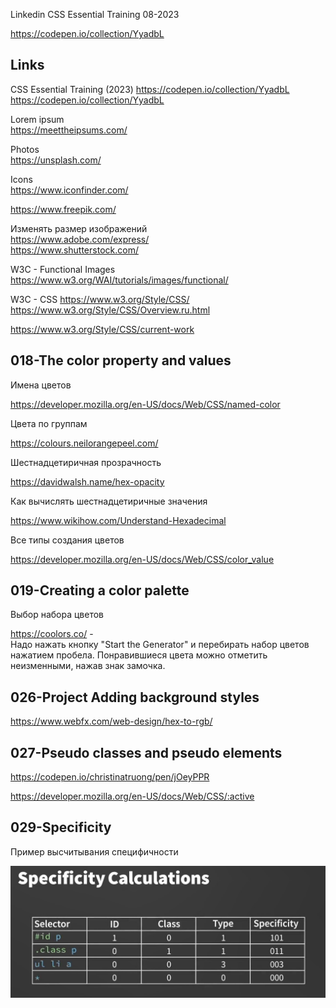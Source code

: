 Linkedin CSS Essential Training 08-2023

https://codepen.io/collection/YyadbL

## Links

CSS Essential Training (2023)
https://codepen.io/collection/YyadbL
https://codepen.io/collection/YyadbL

Lorem ipsum   
https://meettheipsums.com/

Photos  
https://unsplash.com/  

Icons  
https://www.iconfinder.com/

https://www.freepik.com/

Изменять размер изображений  
https://www.adobe.com/express/  
https://www.shutterstock.com/  

W3C - Functional Images  
https://www.w3.org/WAI/tutorials/images/functional/

W3C - CSS
https://www.w3.org/Style/CSS/
https://www.w3.org/Style/CSS/Overview.ru.html

https://www.w3.org/Style/CSS/current-work

## 018-The color property and values

Имена цветов

https://developer.mozilla.org/en-US/docs/Web/CSS/named-color

Цвета по группам

https://colours.neilorangepeel.com/

Шестнадцетиричная прозрачность

https://davidwalsh.name/hex-opacity

Как вычислять шестнадцетиричные значения

https://www.wikihow.com/Understand-Hexadecimal

Все типы создания цветов

https://developer.mozilla.org/en-US/docs/Web/CSS/color_value

## 019-Creating a color palette

Выбор набора цветов

https://coolors.co/ -  
Надо нажать кнопку "Start the Generator" и перебирать набор цветов нажатием пробела. Понравившиеся цвета можно отметить неизменными, нажав знак замочка.  

## 026-Project Adding background styles

https://www.webfx.com/web-design/hex-to-rgb/

## 027-Pseudo classes and pseudo elements

https://codepen.io/christinatruong/pen/jOeyPPR

https://developer.mozilla.org/en-US/docs/Web/CSS/:active

## 029-Specificity

Пример высчитывания специфичности

<img src="img/specify_calc.jpg" alt="drawing" width="600"/>

## 


